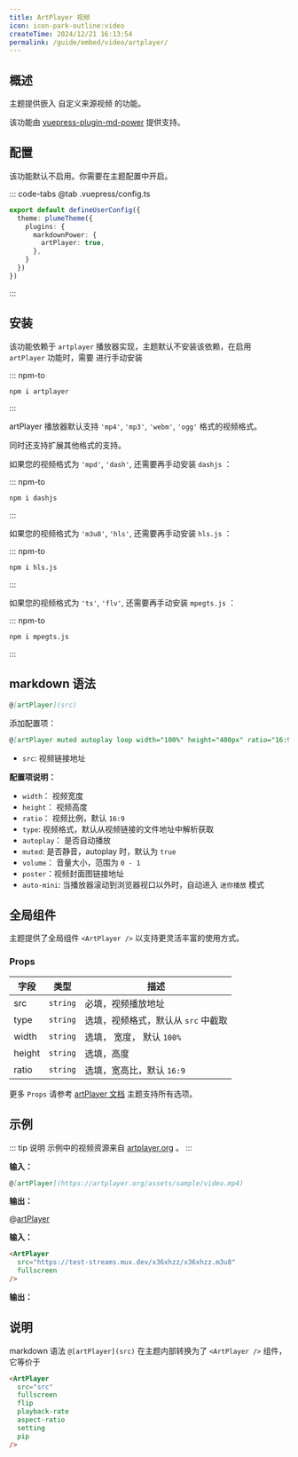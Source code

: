 ```yaml
---
title: ArtPlayer 视频
icon: icon-park-outline:video
createTime: 2024/12/21 16:13:54
permalink: /guide/embed/video/artplayer/
---
```


## 概述

主题提供嵌入 自定义来源视频 的功能。

该功能由 [vuepress-plugin-md-power](../../config/plugins/markdownPower.md) 提供支持。

## 配置

该功能默认不启用。你需要在主题配置中开启。

::: code-tabs
@tab .vuepress/config.ts

```ts
export default defineUserConfig({
  theme: plumeTheme({
    plugins: {
      markdownPower: {
        artPlayer: true,
      },
    }
  })
})
```

:::

## 安装

该功能依赖于 `artplayer` 播放器实现，主题默认不安装该依赖，在启用 `artPlayer` 功能时，需要
进行手动安装

::: npm-to

```sh
npm i artplayer
```

:::

artPlayer 播放器默认支持 `'mp4'`, `'mp3'`, `'webm'`, `'ogg'` 格式的视频格式。

同时还支持扩展其他格式的支持。

如果您的视频格式为 `'mpd'`, `'dash'`, 还需要再手动安装 `dashjs` ：

::: npm-to

```sh
npm i dashjs
```

:::

如果您的视频格式为 `'m3u8'`, `'hls'`, 还需要再手动安装 `hls.js` ：

::: npm-to

```sh
npm i hls.js
```

:::

如果您的视频格式为 `'ts'`, `'flv'`, 还需要再手动安装 `mpegts.js` ：

::: npm-to

```sh
npm i mpegts.js
```

:::

## markdown 语法

```md
@[artPlayer](src)
```

添加配置项：

```md
@[artPlayer muted autoplay loop width="100%" height="400px" ratio="16:9"](src)
```

- `src`: 视频链接地址

**配置项说明：**

- `width`： 视频宽度
- `height`： 视频高度
- `ratio`： 视频比例，默认 `16:9`
- `type`: 视频格式，默认从视频链接的文件地址中解析获取
- `autoplay`： 是否自动播放
- `muted`: 是否静音，autoplay 时，默认为 `true`
- `volume`： 音量大小，范围为 `0 - 1`
- `poster`：视频封面图链接地址
- `auto-mini`: 当播放器滚动到浏览器视口以外时，自动进入 `迷你播放` 模式

## 全局组件

主题提供了全局组件 `<ArtPlayer />` 以支持更灵活丰富的使用方式。

### Props

|字段 |类型 |描述 |
| -- | -- | -- |
| src | `string` | 必填，视频播放地址 |
| type | `string` | 选填，视频格式，默认从 `src` 中截取 |
| width | `string` | 选填， 宽度， 默认 `100%` |
| height | `string` | 选填，高度 |
| ratio | `string` | 选填，宽高比，默认 `16:9` |

更多 `Props` 请参考 [artPlayer 文档](https://artplayer.org/document/start/option.html) 主题支持所有选项。

## 示例

::: tip 说明
示例中的视频资源来自 [artplayer.org](https://artplayer.org) 。
:::

**输入：**

```md
@[artPlayer](https://artplayer.org/assets/sample/video.mp4)
```

**输出：**

@[artPlayer](https://artplayer.org/assets/sample/video.mp4)

**输入：**

```md
<ArtPlayer
  src="https://test-streams.mux.dev/x36xhzz/x36xhzz.m3u8"
  fullscreen
/>
```

**输出：**

<ArtPlayer
  src="https://test-streams.mux.dev/x36xhzz/x36xhzz.m3u8"
  fullscreen
/>

## 说明

markdown 语法 `@[artPlayer](src)` 在主题内部转换为了 `<ArtPlayer />` 组件，它等价于

```md
<ArtPlayer
  src="src"
  fullscreen
  flip
  playback-rate
  aspect-ratio
  setting
  pip
/>
```
